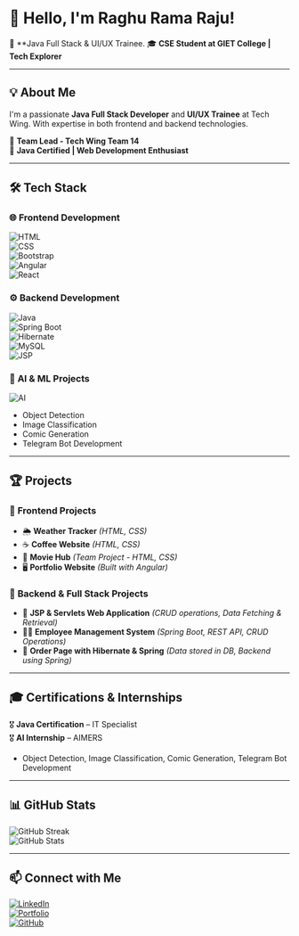 # 👋 Hello, I'm Raghu Rama Raju!  

🚀 **Java Full Stack & UI/UX Trainee. 
🎓 **CSE Student at GIET College | Tech Explorer**  

---

## 💡 About Me  

I'm a passionate **Java Full Stack Developer** and **UI/UX Trainee** at Tech Wing. With expertise in both frontend and backend technologies.  

💼 **Team Lead - Tech Wing Team 14**  
📌 **Java Certified  | Web Development Enthusiast**  

---

## 🛠 Tech Stack  

### 🌐 **Frontend Development**  
![HTML](https://img.shields.io/badge/HTML5-E34F26?style=for-the-badge&logo=html5&logoColor=white)  
![CSS](https://img.shields.io/badge/CSS3-1572B6?style=for-the-badge&logo=css3&logoColor=white)  
![Bootstrap](https://img.shields.io/badge/Bootstrap-7952B3?style=for-the-badge&logo=bootstrap&logoColor=white)  
![Angular](https://img.shields.io/badge/Angular-DD0031?style=for-the-badge&logo=angular&logoColor=white)  
![React](https://img.shields.io/badge/React-61DAFB?style=for-the-badge&logo=react&logoColor=white)  

### ⚙️ **Backend Development**  
![Java](https://img.shields.io/badge/Java-ED8B00?style=for-the-badge&logo=openjdk&logoColor=white)  
![Spring Boot](https://img.shields.io/badge/Spring%20Boot-6DB33F?style=for-the-badge&logo=springboot&logoColor=white)  
![Hibernate](https://img.shields.io/badge/Hibernate-59666C?style=for-the-badge&logo=hibernate&logoColor=white)  
![MySQL](https://img.shields.io/badge/MySQL-4479A1?style=for-the-badge&logo=mysql&logoColor=white)  
![JSP](https://img.shields.io/badge/JSP-FFA500?style=for-the-badge&logo=java&logoColor=white)  

### 🤖 **AI & ML Projects**  
![AI](https://img.shields.io/badge/Artificial%20Intelligence-FF6F00?style=for-the-badge&logo=ai&logoColor=white)  
- Object Detection  
- Image Classification  
- Comic Generation  
- Telegram Bot Development  

---

## 🏆 Projects  

### 🔹 **Frontend Projects**  
- 🌦️ **Weather Tracker** *(HTML, CSS)*  
- ☕ **Coffee Website** *(HTML, CSS)*  
- 🎥 **Movie Hub** *(Team Project - HTML, CSS)*  
- 🖥️ **Portfolio Website** *(Built with Angular)*  

### 🔹 **Backend & Full Stack Projects**  
- 🔄 **JSP & Servlets Web Application** *(CRUD operations, Data Fetching & Retrieval)*  
- 👨‍💼 **Employee Management System** *(Spring Boot, REST API, CRUD Operations)*  
- 🛒 **Order Page with Hibernate & Spring** *(Data stored in DB, Backend using Spring)*  

---

## 🎓 Certifications & Internships  

🎖️ **Java Certification** – IT Specialist  
🎖️ **AI Internship** – AIMERS  
  - Object Detection, Image Classification, Comic Generation, Telegram Bot Development  

---

## 📊 GitHub Stats  

![GitHub Streak](https://github-readme-streak-stats.herokuapp.com/?user=RaghuRamaRaju7e&theme=dark)  
![GitHub Stats](https://github-readme-stats.vercel.app/api?username=RaghuRamaRaju7&show_icons=true&theme=dark)  

---

## 📫 Connect with Me  

[![LinkedIn](https://img.shields.io/badge/LinkedIn-Profile-blue?style=for-the-badge&logo=linkedin)](https://linkedin.com/in/raghu-rama-raju-indukuri-14b1ab2b2)  
[![Portfolio](https://img.shields.io/badge/Portfolio-Website-orange?style=for-the-badge&logo=google-chrome)](https://yourportfolio.com)  
[![GitHub](https://img.shields.io/badge/GitHub-Profile-black?style=for-the-badge&logo=github)](https://github.com/RaghuRamaRaju7)  

